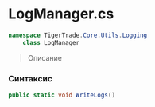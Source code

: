 
# LogManager.cs
```csharp
namespace TigerTrade.Core.Utils.Logging  
    class LogManager
```

> Описание

### Синтаксис
```csharp
public static void WriteLogs()
```
